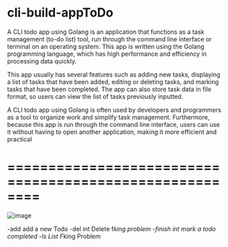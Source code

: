 # cli-build-appToDo 
A CLI todo app using Golang is an application that functions as a task management (to-do list) tool, run through the command line interface or terminal on an operating system. This app is written using the Golang programming language, which has high performance and efficiency in processing data quickly.

This app usually has several features such as adding new tasks, displaying a list of tasks that have been added, editing or deleting tasks, and marking tasks that have been completed. The app can also store task data in file format, so users can view the list of tasks previously inputted.

A CLI todo app using Golang is often used by developers and programmers as a tool to organize work and simplify task management. Furthermore, because this app is run through the command line interface, users can use it without having to open another application, making it more efficient and practical
# ========================================================
![image](https://user-images.githubusercontent.com/97670164/222607417-f282ace6-1288-495b-bc0f-36beaae70821.png)

  -add
        add a new Todo
  -del int
        Delete f*king problem
  -finish int
        mark a todo completed
  -ls
        List F*king Problem
